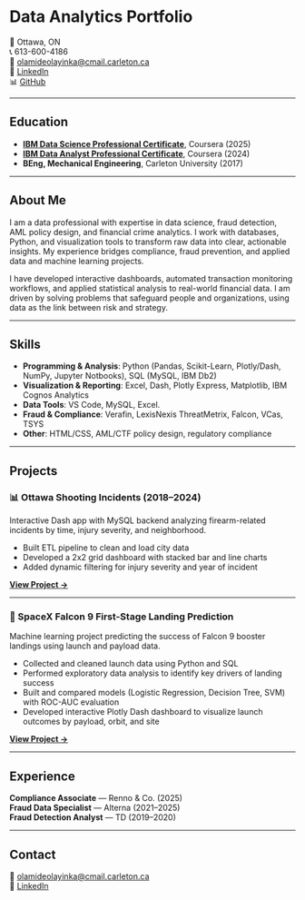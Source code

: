 # Data Analytics Portfolio

📍 Ottawa, ON  
📞 613-600-4186  
📧 [olamideolayinka@cmail.carleton.ca](mailto:olamideolayinka@cmail.carleton.ca)  
💼 [LinkedIn](https://www.linkedin.com/in/olamide-olayinka-a8222518/)  
📊 [GitHub](https://github.com/KodeXL)

---

## Education
- **[IBM Data Science Professional Certificate](https://coursera.org/share/e417bd4c4d0c262ebc337f34a198ea7a)**, Coursera (2025) 
- **[IBM Data Analyst Professional Certificate](https://coursera.org/share/28fa2967e5b2c6b9621a3f2912f1587a)**, Coursera (2024)  
- **BEng, Mechanical Engineering**, Carleton University (2017)  

---

## About Me
I am a data professional with expertise in data science, fraud detection, AML policy design, and financial crime analytics. I work with databases, Python, and visualization tools to transform raw data into clear, actionable insights. My experience bridges compliance, fraud prevention, and applied data and machine learning projects.

I have developed interactive dashboards, automated transaction monitoring workflows, and applied statistical analysis to real-world financial data. I am driven by solving problems that safeguard people and organizations, using data as the link between risk and strategy.

---

## Skills
- **Programming & Analysis**: Python (Pandas, Scikit-Learn, Plotly/Dash, NumPy, Jupyter Notbooks), SQL (MySQL, IBM Db2)  
- **Visualization & Reporting**: Excel, Dash, Plotly Express, Matplotlib, IBM Cognos Analytics  
- **Data Tools**: VS Code, MySQL, Excel.
- **Fraud & Compliance**: Verafin, LexisNexis ThreatMetrix, Falcon, VCas, TSYS  
- **Other**: HTML/CSS, AML/CTF policy design, regulatory compliance  

---

## Projects

### 📊 Ottawa Shooting Incidents (2018–2024)
Interactive Dash app with MySQL backend analyzing firearm-related incidents by time, injury severity, and neighborhood.  
- Built ETL pipeline to clean and load city data  
- Developed a 2x2 grid dashboard with stacked bar and line charts  
- Added dynamic filtering for injury severity and year of incident 

**[View Project →](https://github.com/KodeXL/Ottawa-Shootings)**

---

### 🚀 SpaceX Falcon 9 First-Stage Landing Prediction  
Machine learning project predicting the success of Falcon 9 booster landings using launch and payload data.  
- Collected and cleaned launch data using Python and SQL  
- Performed exploratory data analysis to identify key drivers of landing success  
- Built and compared models (Logistic Regression, Decision Tree, SVM) with ROC-AUC evaluation  
- Developed interactive Plotly Dash dashboard to visualize launch outcomes by payload, orbit, and site  

**[View Project →](https://github.com/KodeXL/Data-Science-Project)**

---  

## Experience
**Compliance Associate** — Renno & Co. (2025)  
**Fraud Data Specialist** — Alterna (2021–2025)  
**Fraud Detection Analyst** — TD (2019–2020)  

---

## Contact
📧 [olamideolayinka@cmail.carleton.ca](mailto:olamideolayinka@cmail.carleton.ca)  
🔗 [LinkedIn](https://www.linkedin.com/in/olamide-olayinka-a8222518/)  


